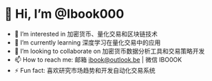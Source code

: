 # 👋 Hi, I’m @Ibook000

- 👀 I’m interested in 加密货币、量化交易和区块链技术
- 🌱 I’m currently learning 深度学习在量化交易中的应用
- 💞️ I’m looking to collaborate on 加密货币数据分析工具和交易策略开发
- 📫 How to reach me: 邮箱 ibook@outlook.be | 微信 IBO0OK
- ⚡ Fun fact: 喜欢研究市场趋势和开发自动化交易系统

<!---
Ibook000/Ibook000 is a ✨ special ✨ repository because its `README.md` (this file) appears on your GitHub profile.
You can click the Preview link to take a look at your changes.
--->

